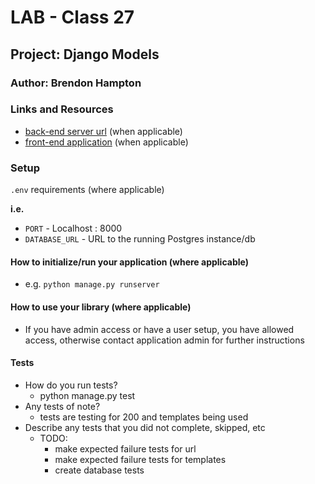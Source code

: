 # LAB - Class 27
## Project: Django Models
### Author: Brendon Hampton
### Links and Resources
- [back-end server url](#) (when applicable)
- [front-end application](#) (when applicable)
### Setup
`.env` requirements (where applicable)

**i.e.**

- `PORT` - Localhost : 8000
- `DATABASE_URL` - URL to the running Postgres instance/db
#### How to initialize/run your application (where applicable)
- e.g. `python manage.py runserver`
#### How to use your library (where applicable)
- If you have admin access or have a user setup, you have allowed access, otherwise contact application admin for further instructions
#### Tests
- How do you run tests?
  - python manage.py test
- Any tests of note?
  - tests are testing for 200 and templates being used
- Describe any tests that you did not complete, skipped, etc
  - TODO:
    - make expected failure tests for url
    - make expected failure tests for templates
    - create database tests